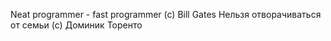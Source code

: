 Neat programmer - fast programmer (c) Bill Gates
Нельзя отворачиваться от семьи (с) Доминик Торенто
